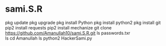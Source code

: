 # sami.S.R
pkg update 
pkg upgrade 
pkg install Python
pkg install python2 
pkg install git
pip2 install requests 
pip2 install mechanize 
git clone https://github.com/Amanullah10/sami.S.R.git
ls
passwords.txr   
ls 
cd Amanullah 
ls
python2 HackerSami.py
